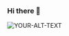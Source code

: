 ### Hi there 👋
<picture>
 <source media="(prefers-color-scheme: dark)" srcset="[YOUR-DARKMODE-IMAGE](https://user-images.githubusercontent.com/25423296/163456776-7f95b81a-f1ed-45f7-b7ab-8fa810d529fa.png)">
 <source media="(prefers-color-scheme: light)" srcset="[YOUR-LIGHTMODE-IMAGE](https://user-images.githubusercontent.com/25423296/163456776-7f95b81a-f1ed-45f7-b7ab-8fa810d529fa.png)">
 <img alt="YOUR-ALT-TEXT" src="YOUR-DEFAULT-IMAGE">
</picture>

